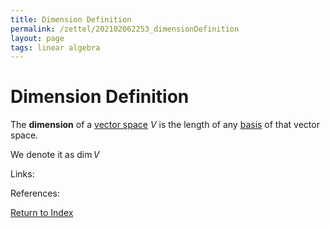 ```yaml
---
title: Dimension Definition
permalink: /zettel/202102062253_dimensionDefinition
layout: page
tags: linear algebra
---
```

# Dimension Definition

The **dimension** of a [vector space](202102061359_vectorSpaceDefinition) $V$ is the length
of any [basis](202102062154_basisDefinition) of that vector space. 

We denote it as $\mathrm{dim} \, V$

Links: 

References: 

[Return to Index](index)